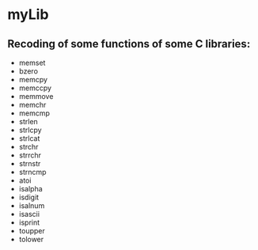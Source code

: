 # myLib

## Recoding of some functions of some C libraries:

* memset 
* bzero
* memcpy 
* memccpy 
* memmove 
* memchr 
* memcmp 
* strlen 
* strlcpy 
* strlcat 
* strchr
* strrchr 
* strnstr 
* strncmp 
* atoi
* isalpha 
* isdigit 
* isalnum 
* isascii 
* isprint 
* toupper 
* tolower
